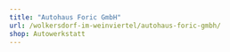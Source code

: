 ```yaml
---
title: "Autohaus Foric GmbH"
url: /wolkersdorf-im-weinviertel/autohaus-foric-gmbh/
shop: Autowerkstatt
---
```

